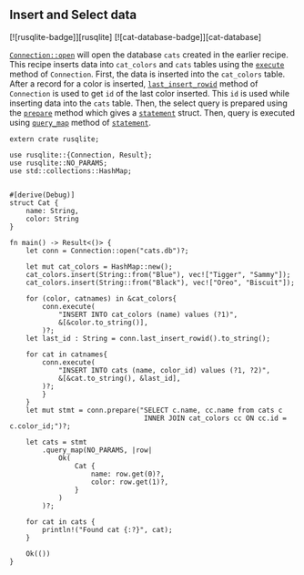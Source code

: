 ## Insert and Select data

[![rusqlite-badge]][rusqlite] [![cat-database-badge]][cat-database]

[`Connection::open`] will open the database `cats` created in the earlier recipe.
This recipe inserts data into `cat_colors` and `cats` tables using the [`execute`] method of `Connection`. First, the data is inserted into the `cat_colors` table. After a record for a color is inserted, [`last_insert_rowid`] method of `Connection` is used to get `id` of the last color inserted. This `id` is used while inserting data into the `cats` table. Then, the select query is prepared using the [`prepare`] method which gives a [`statement`] struct. Then, query is executed using [`query_map`] method of [`statement`].

```
extern crate rusqlite;

use rusqlite::{Connection, Result};
use rusqlite::NO_PARAMS;
use std::collections::HashMap;


#[derive(Debug)]
struct Cat {
    name: String,
    color: String
}

fn main() -> Result<()> {	
    let conn = Connection::open("cats.db")?;
    
    let mut cat_colors = HashMap::new();
    cat_colors.insert(String::from("Blue"), vec!["Tigger", "Sammy"]);
    cat_colors.insert(String::from("Black"), vec!["Oreo", "Biscuit"]);

    for (color, catnames) in &cat_colors{
        conn.execute(
            "INSERT INTO cat_colors (name) values (?1)",
            &[&color.to_string()],
        )?;
    let last_id : String = conn.last_insert_rowid().to_string();

    for cat in catnames{
        conn.execute(
            "INSERT INTO cats (name, color_id) values (?1, ?2)",
            &[&cat.to_string(), &last_id],
        )?;
        }
    }
    let mut stmt = conn.prepare("SELECT c.name, cc.name from cats c 
                                 INNER JOIN cat_colors cc ON cc.id = c.color_id;")?;
    
	let cats = stmt
        .query_map(NO_PARAMS, |row| 
			Ok( 
                Cat {
					name: row.get(0)?,
					color: row.get(1)?,
				}
			)
		)?;	
    
    for cat in cats {
        println!("Found cat {:?}", cat);
    }

    Ok(())
}

```

[`Connection::open`]: https://docs.rs/rusqlite/*/rusqlite/struct.Connection.html#method.open
[`prepare`]: https://docs.rs/rusqlite/*/rusqlite/struct.Connection.html#method.prepare
[`statement`]: https://docs.rs/rusqlite/*/rusqlite/struct.Statement.html
[`query_map`]: https://docs.rs/rusqlite/*/rusqlite/struct.Statement.html#method.query_map
[`execute`]: https://docs.rs/rusqlite/*/rusqlite/struct.Connection.html#method.execute
[`last_insert_rowid`]: https://docs.rs/rusqlite/*/rusqlite/struct.Connection.html#method.last_insert_rowid
